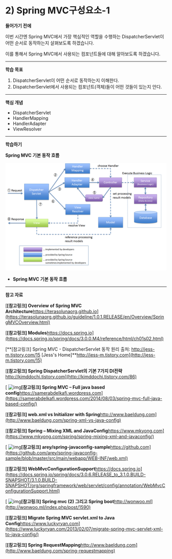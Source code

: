 # 2) Spring MVC구성요소-1

**들어가기 전에**

이번 시간엔 Spring MVC에서 가장 핵심적인 역할을 수행하는 DispatcherServlet이 어떤 순서로 동작하는지 살펴보도록 하겠습니다.

이를 통해서 Spring MVC에서 사용되는 컴포넌트들에 대해 알아보도록 하겠습니다.

 

 

------

**학습 목표**

1. DispatcherServlet이 어떤 순서로 동작하는지 이해한다.
2. DispatcherServlet에서 사용되는 컴포넌트(객체)들이 어떤 것들이 있는지 안다.

 

 

------

**핵심 개념**

- DispatcherServlet
- HandlerMapping
- HandlerAdapter
- ViewResolver

 

 

------

**학습하기**

**Spring MVC 기본 동작 흐름**

![2_1](https://github.com/namdh9011/web-boostcourse/blob/master/theory/3_%EC%9B%B9_%EC%95%B1_%EA%B0%9C%EB%B0%9C_%EC%98%88%EC%95%BD%EC%84%9C%EB%B9%84%EC%8A%A41/9_Spring_MVC_BE/image/2_1.png)

- **Spring MVC 기본 동작 흐름**

------

**참고 자료**

[**[참고링크\] Overview of Spring MVC Architecture**https://terasolunaorg.github.io](https://terasolunaorg.github.io/guideline/1.0.1.RELEASE/en/Overview/SpringMVCOverview.html)

[**[참고링크\] Modules**https://docs.spring.io](https://docs.spring.io/spring/docs/3.0.0.M4/reference/html/ch01s02.html)

[**[참고링크\] Spring MVC - DispatcherServlet 동작 원리 출처: http://jess-m.tistory.com/15 [Jess's Home]**http://jess-m.tistory.com](http://jess-m.tistory.com/15)

[**[참고링크\] Spring DispatcherServlet의 기본 7가지 DI전략**http://kimddochi.tistory.com](http://kimddochi.tistory.com/86)

[ ![img](https://cphinf.pstatic.net/mooc/20180219_261/151900438006802DCv_JPEG/pEJs3PgwjklDD5acHu7a.jpg?type=mfullfill_199_148)**[참고링크\] Spring MVC – Full java based config**https://samerabdelkafi.wordpress.com](https://samerabdelkafi.wordpress.com/2014/08/03/spring-mvc-full-java-based-config/)

[**[참고링크\] web.xml vs Initializer with Spring**http://www.baeldung.com](http://www.baeldung.com/spring-xml-vs-java-config)

[**[참고링크\] Spring – Mixing XML and JavaConfig**https://www.mkyong.com](https://www.mkyong.com/spring/spring-mixing-xml-and-javaconfig/)

[ ![img](https://cphinf.pstatic.net/mooc/20180219_37/1519004424262VcnFy_JPEG/FYpOX6DaSR44ofFn7Wx6.jpg?type=mfullfill_199_148)**[참고링크\] arey/spring-javaconfig-sample**https://github.com](https://github.com/arey/spring-javaconfig-sample/blob/master/src/main/webapp/WEB-INF/web.xml)

[**[참고링크\] WebMvcConfigurationSupport**https://docs.spring.io](https://docs.spring.io/spring/docs/3.0.6.RELEASE_to_3.1.0.BUILD-SNAPSHOT/3.1.0.BUILD-SNAPSHOT/org/springframework/web/servlet/config/annotation/WebMvcConfigurationSupport.html)

[ ![img](https://cphinf.pstatic.net/mooc/20180219_15/1519004438201bo85U_JPEG/oKcxKI0ZsZiw6rOljZLN.jpg?type=mfullfill_199_148)**[참고링크\] Spring mvc (2) 그리고 Spring boot**http://wonwoo.ml](http://wonwoo.ml/index.php/post/1590)

[**[참고링크\] Migrate Spring MVC servlet.xml to Java Config**https://www.luckyryan.com](https://www.luckyryan.com/2013/02/07/migrate-spring-mvc-servlet-xml-to-java-config/)

[**[참고링크\] Spring RequestMapping**http://www.baeldung.com](http://www.baeldung.com/spring-requestmapping)